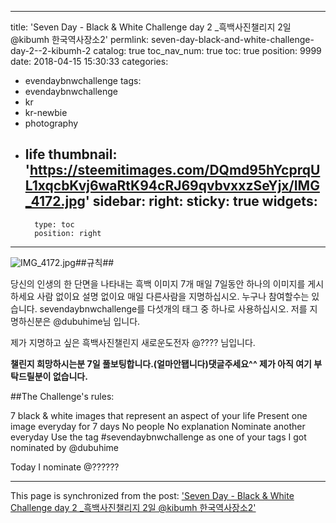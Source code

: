 
---
title: 'Seven Day - Black & White Challenge day 2 _흑백사진챌리지 2일 @kibumh  한국역사장소2'
permlink: seven-day-black-and-white-challenge-day-2--2-kibumh-2
catalog: true
toc_nav_num: true
toc: true
position: 9999
date: 2018-04-15 15:30:33
categories:
- evendaybnwchallenge
tags:
- evendaybnwchallenge
- kr
- kr-newbie
- photography
- life
thumbnail: 'https://steemitimages.com/DQmd95hYcprqUL1xqcbKvj6waRtK94cRJ69qvbvxxzSeYjx/IMG_4172.jpg'
sidebar:
    right:
        sticky: true
widgets:
    -
        type: toc
        position: right
---


![IMG_4172.jpg](https://steemitimages.com/DQmd95hYcprqUL1xqcbKvj6waRtK94cRJ69qvbvxxzSeYjx/IMG_4172.jpg)##규칙##

당신의 인생의 한 단면을 나타내는 흑백 이미지 7개
매일 7일동안 하나의 이미지를 게시하세요
사람 없이요
설명 없이요
매일 다른사람을 지명하십시오. 누구나 참여할수는 있습니다.
sevendaybnwchallenge를 다섯개의 태그 중 하나로 사용하십시오.
저를 지명하신분은 @dubuhime님 입니다.

제가 지명하고 싶은 흑백사진챌린지 새로운도전자
@???? 님입니다.

**챌린지 희망하시는분 7일 풀보팅합니다.(얼마안됍니다)댓글주세요^^
제가 아직 여기 부탁드릴분이 없습니다.**

##The Challenge's rules:

7 black & white images that represent an aspect of your life
Present one image everyday for 7 days
No people
No explanation
Nominate another everyday
Use the tag #sevendaybnwchallenge as one of your tags
I got nominated by @dubuhime

Today I nominate @??????

- - -

This page is synchronized from the post: ['Seven Day - Black & White Challenge day 2 _흑백사진챌리지 2일 @kibumh  한국역사장소2'](https://steemit.com/@kibumh/seven-day-black-and-white-challenge-day-2--2-kibumh-2)
